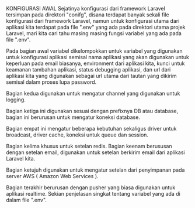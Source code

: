 KONFIGURASI AWAL
Sejatinya konfigurasi dari framework Laravel tersimpan pada direktori "conifg", disana terdapat banyak sekali file konfigurasi dari framework Laravel, namun untuk konfigurasi utama dari aplikasi kita terdapat pada file ".env" yang ada pada direktori utama projek Laravel, mari kita cari tahu masing masing fungsi variabel yang ada pada file ".env".
 
Pada bagian awal variabel dikelompokkan untuk variabel yang digunakan untuk konfigurasi aplikasi semisal nama aplikasi yang akan digunakan untuk keperluan pada email biasanya, environment dari aplikasi kita, kunci untuk keamanan tambahan aplikasi, status debugging aplikasi, dan url dari aplikasi kita yang digunakan sebagai url utama dari tautan yang dikirim semisal dalam proses lupa password.
 
Bagian kedua digunakan untuk mengatur channel yang digunakan untuk logging. 
 
Bagian ketiga ini digunakan sesuai dengan prefixnya DB atau database, bagian ini berurusan untuk mengatur koneksi database.
 
Bagian empat ini mengatur beberapa kebutuhan sekaligus driver untuk broadcast, driver cache, koneksi untuk queue dan session. 
 
Bagian kelima khusus untuk setelan redis. 
 Bagian keenam berususan dengan setelan email, digunakan untuk setelan berkirim email dari aplikasi Laravel kita. 
 
Bagian ketujuh digunakan untuk mengatur setelan dari penyimpanan pada server AWS ( Amazon Web Services ).
 
Bagian terakhir berurusan dengan pusher yang biasa digunakan untuk aplikasi realtime. 
Sekian penjelasan singkat tentang variabel yang ada di dalam file ".env".


